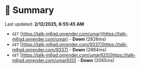 # 📖 Summary
Last updated: **2/12/2025, 6:55:45 AM**

- `GET` [https://talk-m6gd.onrender.com/umar](https://talk-m6gd.onrender.com/umar) - **Down** (2826ms)
- `GET` [https://talk-m6gd.onrender.com/9337](https://talk-m6gd.onrender.com/9337) - **Down** (2884ms)
- `GET` [https://talk-m6gd.onrender.com/umar920](https://talk-m6gd.onrender.com/umar920) - **Down** (2065ms)
